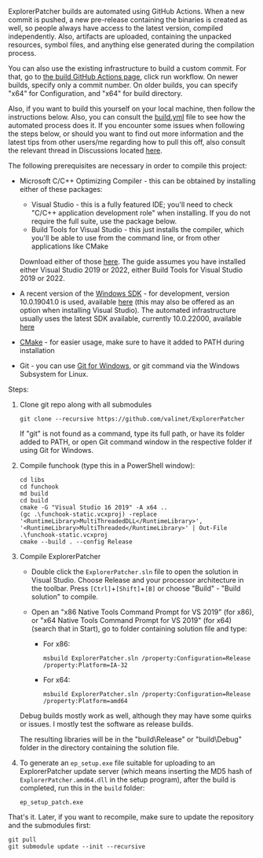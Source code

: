 ExplorerPatcher builds are automated using GitHub Actions. When a new commit is pushed, a new pre-release containing the binaries is created as well, so people always have access to the latest version, compiled independently. Also, artifacts are uploaded, containing the unpacked resources, symbol files, and anything else generated during the compilation process.

You can also use the existing infrastructure to build a custom commit. For that, go to [the build GitHub Actions page](https://github.com/valinet/ExplorerPatcher/actions/workflows/build.yml), click run workflow. On newer builds, specify only a commit number. On older builds, you can specify "x64"  for Configuration, and "x64" for build directory.

Also, if you want to build this yourself on your local machine, then follow the instructions below. Also, you can consult the [build.yml](https://github.com/valinet/ExplorerPatcher/blob/master/.github/workflows/build.yml) file to see how the automated process does it. If you encounter some issues when following the steps below, or should you want to find out more information and the latest tips from other users/me regarding how to pull this off, also consult the relevant thread in Discussions located [here](https://github.com/valinet/ExplorerPatcher/discussions/190).

The following prerequisites are necessary in order to compile this project:

* Microsoft C/C++ Optimizing Compiler - this can be obtained by installing either of these packages:

  * Visual Studio - this is a fully featured IDE; you'll need to check "C/C++ application development role" when installing. If you do not require the full suite, use the package below.
  * Build Tools for Visual Studio - this just installs the compiler, which you'll be able to use from the command line, or from other applications like CMake

  Download either of those [here](http://go.microsoft.com/fwlink/p/?LinkId=840931). The guide assumes you have installed either Visual Studio 2019 or 2022, either Build Tools for Visual Studio 2019 or 2022.

* A recent version of the [Windows SDK](https://developer.microsoft.com/en-us/windows/downloads/windows-10-sdk/) - for development, version 10.0.19041.0 is used, available [here](https://go.microsoft.com/fwlink/p/?linkid=2120843) (this may also be offered as an option when installing Visual Studio). The automated infrastructure usually uses the latest SDK available, currently 10.0.22000, available [here](https://developer.microsoft.com/en-us/windows/downloads/windows-sdk/)

* [CMake](https://cmake.org/) - for easier usage, make sure to have it added to PATH during installation

* Git - you can use [Git for Windows](https://git-scm.com/download/win), or git command via the Windows Subsystem for Linux.

Steps:

1. Clone git repo along with all submodules

   ```
   git clone --recursive https://github.com/valinet/ExplorerPatcher
   ```

   If "git" is not found as a command, type its full path, or have its folder added to PATH, or open Git command window in the respective folder if using Git for Windows.

2. Compile funchook (type this in a PowerShell window):

   ```
   cd libs
   cd funchook
   md build
   cd build
   cmake -G "Visual Studio 16 2019" -A x64 ..
   (gc .\funchook-static.vcxproj) -replace '<RuntimeLibrary>MultiThreadedDLL</RuntimeLibrary>', '<RuntimeLibrary>MultiThreaded</RuntimeLibrary>' | Out-File .\funchook-static.vcxproj
   cmake --build . --config Release
   ```

3. Compile ExplorerPatcher

   * Double click the `ExplorerPatcher.sln` file to open the solution in Visual Studio. Choose Release and your processor architecture in the toolbar. Press `[Ctrl]`+`[Shift]`+`[B]` or choose "Build" - "Build solution" to compile.

   * Open an "x86 Native Tools Command Prompt for VS 2019" (for x86), or "x64 Native Tools Command Prompt for VS 2019" (for x64) (search that in Start), go to folder containing solution file and type:

     * For x86:

       ```
       msbuild ExplorerPatcher.sln /property:Configuration=Release /property:Platform=IA-32
       ```

     * For x64:

       ```
       msbuild ExplorerPatcher.sln /property:Configuration=Release /property:Platform=amd64
       ```

   Debug builds mostly work as well, although they may have some quirks or issues. I mostly test the software as release builds.

   The resulting libraries will be in the "build\Release" or "build\Debug" folder in the directory containing the solution file.

4. To generate an `ep_setup.exe` file suitable for uploading to an ExplorerPatcher update server (which means inserting the MD5 hash of `ExplorerPatcher.amd64.dll` in the setup program), after the build is completed, run this in the `build` folder:

   ```
   ep_setup_patch.exe
   ```

That's it. Later, if you want to recompile, make sure to update the repository and the submodules first:

```
git pull
git submodule update --init --recursive
```

